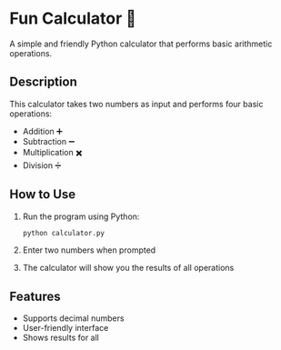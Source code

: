 # Fun Calculator 🎉

A simple and friendly Python calculator that performs basic arithmetic operations.

## Description

This calculator takes two numbers as input and performs four basic operations:
- Addition ➕
- Subtraction ➖
- Multiplication ✖️
- Division ➗

## How to Use

1. Run the program using Python:
   ```bash
   python calculator.py
   ```

2. Enter two numbers when prompted
3. The calculator will show you the results of all operations

## Features

- Supports decimal numbers
- User-friendly interface
- Shows results for all